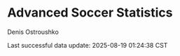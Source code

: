 # Advanced Soccer Statistics
Denis Ostroushko

<!-- gfm -->

Last successful data update: 2025-08-19 01:24:38 CST
